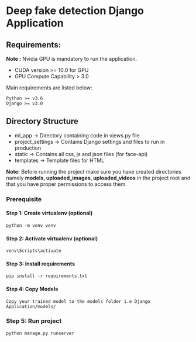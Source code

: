 # Deep fake detection Django Application
## Requirements:

**Note :** Nvidia GPU is mandatory to run the application.
- CUDA version >= 10.0 for GPU
- GPU Compute Capability > 3.0 


Main requirements are listed below:

```
Python >= v3.6
Django >= v3.0
```

## Directory Structure

- ml_app -> Directory containing code in views.py file
- project_settings -> Contains Django settings and files to run in production
- static -> Contains all css, js and json files (for face-api)
- templates -> Template files for HTML

<b>Note:</b> Before running the project make sure you have created directories namely <strong>models, uploaded_images, uploaded_videos</strong> in the project root and that you have proper permissions to access them.


### Prerequisite
#### Step 1: Create virtualenv (optional)

`python -m venv venv`

#### Step 2: Activate virtualenv (optional)

`venv\Scripts\activate`

#### Step 3: Install requirements

`pip install -r requirements.txt`

#### Step 4: Copy Models

`Copy your trained model to the models folder i.e Django Application/models/`


### Step 5: Run project

`python manage.py runserver`

